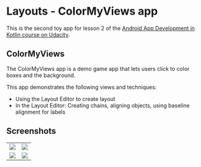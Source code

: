 ﻿# Layouts - ColorMyViews app

This is the second toy app for lesson 2 of the [Android App Development in Kotlin course on Udacity](https://www.udacity.com/course/developing-android-apps-with-kotlin--ud9012).

## ColorMyViews

The ColorMyViews app is a demo game app that lets users click to color boxes and the background.

This app demonstrates the following views and techniques:
* Using the Layout Editor to create layout
* In the Layout Editor: Creating chains, aligning objects, using baseline alignment for labels

## Screenshots

<table>
  <tr>
    <td>
      <img src = "https://user-images.githubusercontent.com/29761752/227356771-ea229e24-631c-408d-ac9f-89daf6e4e90c.png"/>
    </td>
    <td>
      <img src = "https://user-images.githubusercontent.com/29761752/227356794-6ea428f7-ab87-4436-ba0c-bc352f2e15a2.png"/>
    </td>
  </tr>
  <tr>
    <td>
      <img src = "https://user-images.githubusercontent.com/29761752/227356828-d34ecb09-5f7f-438c-bf49-7e682171b6f9.png"/>
    </td>
    <td>
      <img src = "https://user-images.githubusercontent.com/29761752/227356974-976a6f16-ea8f-4472-86cd-b76933bfe579.png"/>
    </td>
  </tr>
</table>
